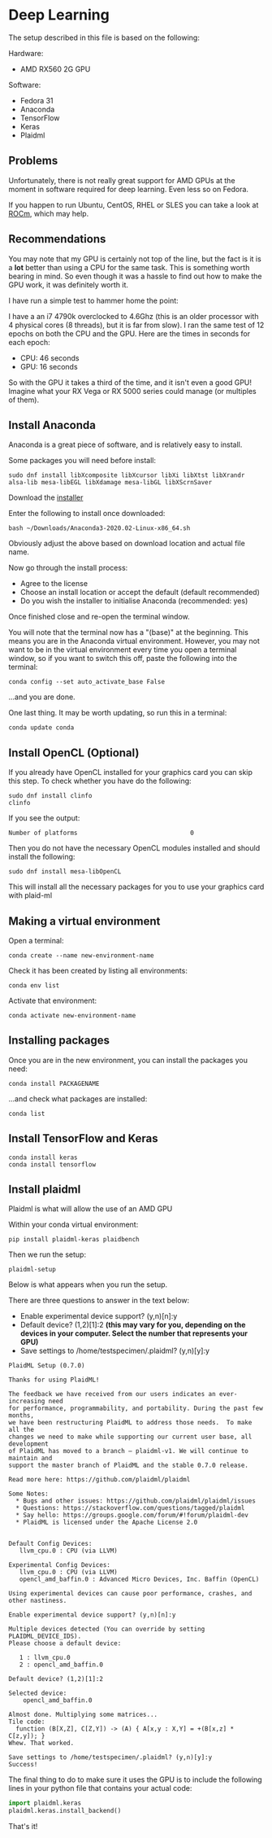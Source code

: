 # Deep Learning

The setup described in this file is based on the following:

Hardware:

- AMD RX560 2G GPU

Software:

- Fedora 31
- Anaconda
- TensorFlow
- Keras
- Plaidml

## Problems

Unfortunately, there is not really great support for AMD GPUs at the moment in software
required for deep learning. Even less so on Fedora.

If you happen to run Ubuntu, CentOS, RHEL or SLES you can take a look at [ROCm](https://github.com/RadeonOpenCompute/ROCm), which may help.

## Recommendations

You may note that my GPU is certainly not top of the line, but the fact is it is a **lot** better than using a CPU
for the same task. This is something worth bearing in mind. So even though it was a hassle to find out how to make 
the GPU work, it was definitely worth it.

I have run a simple test to hammer home the point:

I have a an i7 4790k overclocked to 4.6Ghz (this is an older processor with 4 physical cores (8 threads), but it is far from slow). I ran the same test of 
12 epochs on both the CPU and the GPU. Here are the times in seconds for each epoch:

- CPU: 46 seconds
- GPU: 16 seconds

So with the GPU it takes a third of the time, and it isn't even a good GPU! Imagine what your RX Vega or RX 5000 series could manage (or multiples of them).

## Install Anaconda

Anaconda is a great piece of software, and is relatively easy to install.

Some packages you will need before install:

	sudo dnf install libXcomposite libXcursor libXi libXtst libXrandr alsa-lib mesa-libEGL libXdamage mesa-libGL libXScrnSaver

Download the [installer](https://www.anaconda.com/download/#linux)

Enter the following to install once downloaded:

	bash ~/Downloads/Anaconda3-2020.02-Linux-x86_64.sh

Obviously adjust the above based on download location and actual file name.

Now go through the install process:

- Agree to the license
- Choose an install location or accept the default (default recommended)
- Do you wish the installer to initialise Anaconda (recommended: yes)

Once finished close and re-open the terminal window.

You will note that the terminal now has a "(base)" at the beginning. This means you are in the Anaconda virtual environment. However,
you may not want to be in the virtual environment every time you open a terminal window, so if you want to switch this off, paste the
following into the terminal:

	conda config --set auto_activate_base False

...and you are done.

One last thing. It may be worth updating, so run this in a terminal:

	conda update conda

## Install OpenCL (Optional)

If you already have OpenCL installed for your graphics card you can skip this step. To check whether you have do the following:

	sudo dnf install clinfo
	clinfo

If you see the output:

	Number of platforms                               0

Then you do not have the necessary OpenCL modules installed and should install the following:

	sudo dnf install mesa-libOpenCL

This will install all the necessary packages for you to use your graphics card with plaid-ml

## Making a virtual environment

Open a terminal:

	conda create --name new-environment-name

Check it has been created by listing all environments:

	conda env list

Activate that environment:

	conda activate new-environment-name

## Installing packages

Once you are in the new environment, you can install the packages you need:

	conda install PACKAGENAME

...and check what packages are installed:

	conda list


## Install TensorFlow and Keras

	conda install keras
	conda install tensorflow

## Install plaidml

Plaidml is what will allow the use of an AMD GPU

Within your conda virtual environment:

	pip install plaidml-keras plaidbench

Then we run the setup:

	plaidml-setup

Below is what appears when you run the setup.

There are three questions to answer in the text below:

- Enable experimental device support? (y,n)[n]:y
- Default device? (1,2)[1]:2 **(this may vary for you, depending on the devices in your computer. Select the number that represents your GPU)**
- Save settings to /home/testspecimen/.plaidml? (y,n)[y]:y

```
PlaidML Setup (0.7.0)

Thanks for using PlaidML!

The feedback we have received from our users indicates an ever-increasing need
for performance, programmability, and portability. During the past few months,
we have been restructuring PlaidML to address those needs.  To make all the
changes we need to make while supporting our current user base, all development
of PlaidML has moved to a branch — plaidml-v1. We will continue to maintain and
support the master branch of PlaidML and the stable 0.7.0 release.

Read more here: https://github.com/plaidml/plaidml 

Some Notes:
  * Bugs and other issues: https://github.com/plaidml/plaidml/issues
  * Questions: https://stackoverflow.com/questions/tagged/plaidml
  * Say hello: https://groups.google.com/forum/#!forum/plaidml-dev
  * PlaidML is licensed under the Apache License 2.0
 

Default Config Devices:
   llvm_cpu.0 : CPU (via LLVM)

Experimental Config Devices:
   llvm_cpu.0 : CPU (via LLVM)
   opencl_amd_baffin.0 : Advanced Micro Devices, Inc. Baffin (OpenCL)

Using experimental devices can cause poor performance, crashes, and other nastiness.

Enable experimental device support? (y,n)[n]:y

Multiple devices detected (You can override by setting PLAIDML_DEVICE_IDS).
Please choose a default device:

   1 : llvm_cpu.0
   2 : opencl_amd_baffin.0

Default device? (1,2)[1]:2

Selected device:
    opencl_amd_baffin.0

Almost done. Multiplying some matrices...
Tile code:
  function (B[X,Z], C[Z,Y]) -> (A) { A[x,y : X,Y] = +(B[x,z] * C[z,y]); }
Whew. That worked.

Save settings to /home/testspecimen/.plaidml? (y,n)[y]:y
Success!
```
The final thing to do to make sure it uses the GPU is to include the following lines
in your python file that contains your actual code:

```python
import plaidml.keras
plaidml.keras.install_backend()
```

That's it!

